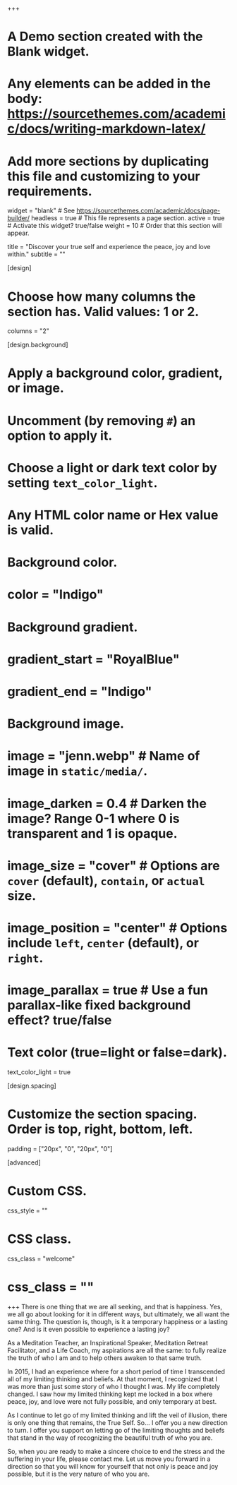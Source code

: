 +++
# A Demo section created with the Blank widget.
# Any elements can be added in the body: https://sourcethemes.com/academic/docs/writing-markdown-latex/
# Add more sections by duplicating this file and customizing to your requirements.

widget = "blank"  # See https://sourcethemes.com/academic/docs/page-builder/
headless = true  # This file represents a page section.
active = true  # Activate this widget? true/false
weight = 10  # Order that this section will appear.

title = "Discover your true self and experience the peace, joy and love within."
subtitle = ""

[design]
  # Choose how many columns the section has. Valid values: 1 or 2.
  columns = "2"

[design.background]
  # Apply a background color, gradient, or image.
  #   Uncomment (by removing `#`) an option to apply it.
  #   Choose a light or dark text color by setting `text_color_light`.
  #   Any HTML color name or Hex value is valid.

  # Background color.
  # color = "Indigo"

  # Background gradient.
  # gradient_start = "RoyalBlue"
  # gradient_end = "Indigo"

  # Background image.
  # image = "jenn.webp"  # Name of image in `static/media/`.
  # image_darken = 0.4  # Darken the image? Range 0-1 where 0 is transparent and 1 is opaque.
  # image_size = "cover"  #  Options are `cover` (default), `contain`, or `actual` size.
  # image_position = "center"  # Options include `left`, `center` (default), or `right`.
  # image_parallax = true  # Use a fun parallax-like fixed background effect? true/false

  # Text color (true=light or false=dark).
  text_color_light = true

[design.spacing]
  # Customize the section spacing. Order is top, right, bottom, left.
  padding = ["20px", "0", "20px", "0"]

[advanced]
 # Custom CSS.
 css_style = ""

 # CSS class.
 css_class = "welcome"
 # css_class = ""
+++
There is one thing that we are all seeking, and that is happiness. Yes, we all go about looking for it in different ways, but ultimately, we all want the same thing. The question is, though, is it a temporary happiness or a lasting one? And is it even possible to experience a lasting joy?

As a Meditation Teacher, an Inspirational Speaker, Meditation Retreat Facilitator, and a Life Coach, my aspirations are all the same: to fully realize the truth of who I am and to help others awaken to that same truth.

In 2015, I had an experience where for a short period of time I transcended all of my limiting thinking and beliefs. At that moment, I recognized that I was more than just some story of who I thought I was. My life completely changed. I saw how my limited thinking kept me locked in a box where peace, joy, and love were not fully possible, and only temporary at best.

As I continue to let go of my limited thinking and lift the veil of illusion, there is only one thing that remains, the True Self. So... I offer you a new direction to turn. I offer you support on letting go of the limiting thoughts and beliefs that stand in the way of recognizing the beautiful truth of who you are.

So, when you are ready to make a sincere choice to end the stress and the suffering in your life, please contact me. Let us move you forward in a direction so that you will know for yourself that not only is peace and joy possible, but it is the very nature of who you are.
